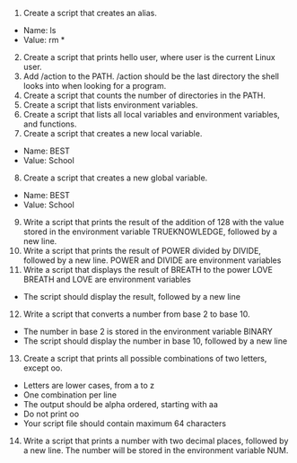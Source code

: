 1. Create a script that creates an alias.
* Name: ls
* Value: rm *
2. Create a script that prints hello user, where user is the current Linux user.
3. Add /action to the PATH. /action should be the last directory the shell looks into when looking for a program.
4. Create a script that counts the number of directories in the PATH.
5. Create a script that lists environment variables.
6. Create a script that lists all local variables and environment variables, and functions.
7. Create a script that creates a new local variable.
* Name: BEST
* Value: School
8. Create a script that creates a new global variable.
* Name: BEST
* Value: School
9. Write a script that prints the result of the addition of 128 with the value stored in the environment variable TRUEKNOWLEDGE, followed by a new line.
10. Write a script that prints the result of POWER divided by DIVIDE, followed by a new line.
POWER and DIVIDE are environment variables
11. Write a script that displays the result of BREATH to the power LOVE
BREATH and LOVE are environment variables
* The script should display the result, followed by a new line
12. Write a script that converts a number from base 2 to base 10.
* The number in base 2 is stored in the environment variable BINARY
* The script should display the number in base 10, followed by a new line
13. Create a script that prints all possible combinations of two letters, except oo.
* Letters are lower cases, from a to z
* One combination per line
* The output should be alpha ordered, starting with aa
* Do not print oo
* Your script file should contain maximum 64 characters
14. Write a script that prints a number with two decimal places, followed by a new line.
The number will be stored in the environment variable NUM.

